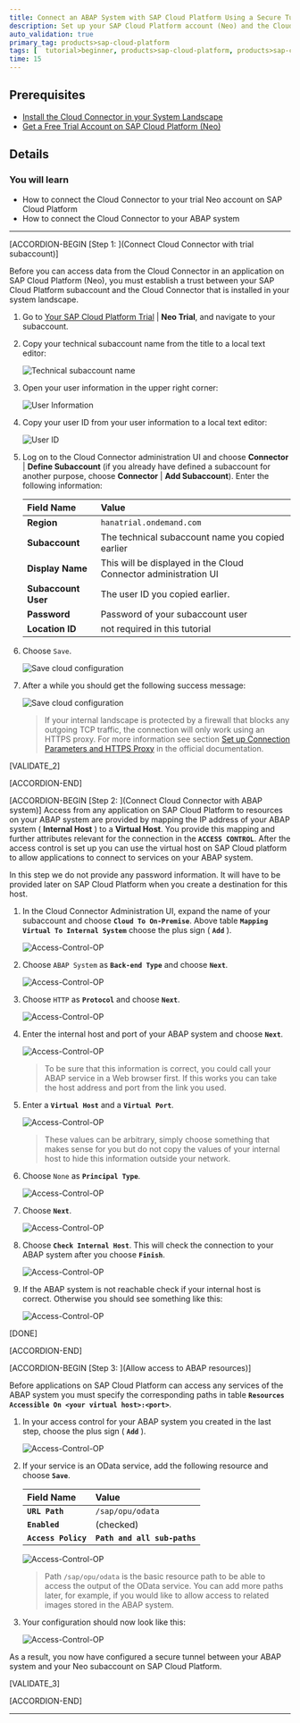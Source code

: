 ```yaml
---
title: Connect an ABAP System with SAP Cloud Platform Using a Secure Tunnel (Neo)
description: Set up your SAP Cloud Platform account (Neo) and the Cloud Connector to establish a secure tunnel between SAP Cloud Platform and the Appplication Server ABAP in your system landscape.
auto_validation: true
primary_tag: products>sap-cloud-platform
tags: [  tutorial>beginner, products>sap-cloud-platform, products>sap-cloud-platform-connectivity ]
time: 15
---
```


## Prerequisites  
  - [Install the Cloud Connector in your System Landscape](https://developers.sap.com/tutorials/cp-connectivity-install-cloud-connector.html)
  - [Get a Free Trial Account on SAP Cloud Platform (Neo)](https://developers.sap.com/tutorials/hcp-create-trial-account.html)

## Details
### You will learn  
- How to connect the Cloud Connector to your trial Neo account on SAP Cloud Platform
- How to connect the Cloud Connector to your ABAP system

---

[ACCORDION-BEGIN [Step 1: ](Connect Cloud Connector with trial subaccount)]

Before you can access data from the Cloud Connector in an application on SAP Cloud Platform (Neo), you must establish a trust between your SAP Cloud Platform subaccount and the Cloud Connector that is installed in your system landscape.

1. Go to [Your SAP Cloud Platform Trial](https://account.hanatrial.ondemand.com/cockpit) | **Neo Trial**, and navigate to your subaccount.

1. Copy your technical subaccount name from the title to a local text editor:

    ![Technical subaccount name](step-01-Find-Trial-ID-001.png)

1. Open your user information in the upper right corner:

    ![User Information](step-01-Find-Trial-ID-002.png)

2. Copy your user ID from your user information to a local text editor:

    ![User ID](step-01-Find-Trial-ID-003.png)

1. Log on to the Cloud Connector administration UI and choose **Connector** | **Define Subaccount** (if you already have defined a subaccount for another purpose, choose **Connector** | **Add Subaccount**). Enter the following information:

    |  Field Name            | Value                                                                   |
    |:-----------------------|:------------------------------------------------------------------------|
    |  **Region**            | `hanatrial.ondemand.com`                                                |
    |  **Subaccount**        | The technical subaccount name you copied earlier                        |
    |  **Display Name**      | This will be displayed in the Cloud Connector administration UI         |
    |  **Subaccount User**   | The user ID you copied earlier.                                         |
    |  **Password**          | Password of your subaccount user                                        |
    |  **Location ID**       | not required in this tutorial                                           |

1. Choose `Save`.

    ![Save cloud configuration](step-01-Configure-Cloud-001.png)

1. After a while you should get the following success message:

    ![Save cloud configuration](step-01-Configure-Cloud-002.png)
    > If your internal landscape is protected by a firewall that blocks any outgoing TCP traffic, the connection will only work using an HTTPS proxy. For more information see section [Set up Connection Parameters and HTTPS Proxy](https://help.sap.com/viewer/cca91383641e40ffbe03bdc78f00f681/Cloud/en-US/db9170a7d97610148537d5a84bf79ba2.html#loiodb9170a7d97610148537d5a84bf79ba2__configure_proxy) in the official documentation.

[VALIDATE_2]

[ACCORDION-END]


[ACCORDION-BEGIN [Step 2: ](Connect Cloud Connector with ABAP system)]
Access from any application on SAP Cloud Platform to resources on your ABAP system are provided by mapping the IP address of your ABAP system ( **Internal Host** ) to a **Virtual Host**. You provide this mapping and further attributes relevant for the connection in the **`ACCESS CONTROL`**. After the access control is set up you can use the virtual host on SAP Cloud platform to allow applications to connect to services on your ABAP system.

In this step we do not provide any password information. It will have to be provided later on SAP Cloud Platform when you create a destination for this host.

1. In the Cloud Connector Administration UI, expand the name of your subaccount and choose **`Cloud To On-Premise`**. Above table **`Mapping Virtual To Internal System`** choose the plus sign ( **`Add`** ).

    ![Access-Control-OP](step-03-Configure-OP-Connection-001.png)

1. Choose `ABAP System` as **`Back-end Type`** and choose **`Next`**.

    ![Access-Control-OP](step-03-Configure-OP-Connection-002.png)

1. Choose `HTTP` as **`Protocol`** and choose **`Next`**.

    ![Access-Control-OP](step-03-Configure-OP-Connection-003.png)

1. Enter the internal host and port of your ABAP system and choose **`Next`**.

    ![Access-Control-OP](step-03-Configure-OP-Connection-004.png)
    > To be sure that this information is correct, you could call your ABAP service in a Web browser first. If this works you can take the host address and port from the link you used.

1. Enter a **`Virtual Host`** and a **`Virtual Port`**.

    ![Access-Control-OP](step-03-Configure-OP-Connection-005.png)

    >These values can be arbitrary, simply choose something that makes sense for you but do not copy the     values of your internal host to hide this information outside your network.


1. Choose `None` as **`Principal Type`**.

    ![Access-Control-OP](step-03-Configure-OP-Connection-006.png)

1. Choose **`Next`**.

    ![Access-Control-OP](step-03-Configure-OP-Connection-007.png)

1. Choose **`Check Internal Host`**. This will check the connection to your ABAP system after you choose **`Finish`**.

    ![Access-Control-OP](step-03-Configure-OP-Connection-008.png)

1. If the ABAP system is not reachable check if your internal host is correct. Otherwise you should see something like this:

    ![Access-Control-OP](step-03-Configure-OP-Connection-009.png)

[DONE]

[ACCORDION-END]

[ACCORDION-BEGIN [Step 3: ](Allow access to ABAP resources)]

Before applications on SAP Cloud Platform can access any services of the ABAP system you must specify the corresponding paths in table **`Resources Accessible On <your virtual host>:<port>`**.

1. In your access control for your ABAP system you created in the last step, choose the plus sign ( **`Add`** ).

    ![Access-Control-OP](step-03-Configure-OP-Connection-010.png)

1. If your service is an OData service, add the following resource and choose **`Save`**.

    | Field Name                     | Value                              |
    |:-------------------------------|:-----------------------------------|
    | **`URL Path`**                 | `/sap/opu/odata`                   |
    | **`Enabled`**                  | (checked)                          |
    | **`Access Policy`**            | **`Path and all sub-paths`**       |

    ![Access-Control-OP](step-03-Configure-OP-Connection-011.png)
    > Path `/sap/opu/odata` is the basic resource path to be able to access the output of the OData service. You can add more paths later, for example, if you would like to allow access to related images stored in the ABAP system.

1. Your configuration should now look like this:

    ![Access-Control-OP](step-03-Configure-OP-Connection-012.png)

As a result, you now have configured a secure tunnel between your ABAP system and your Neo subaccount on SAP Cloud Platform.  

[VALIDATE_3]

[ACCORDION-END]




---
